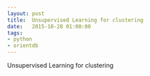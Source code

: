 ```yaml
---
layout: post
title:  Unsupervised Learning for clustering
date:   2015-10-28 01:00:00
tags:
- python
- orientdb
---
```


Unsupervised Learning for clustering
